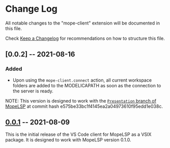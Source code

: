 # Change Log

All notable changes to the "mope-client" extension will be documented in this file.

Check [Keep a Changelog](http://keepachangelog.com/) for recommendations on how to structure this file.

## [0.0.2] -- 2021-08-16

### Added

* Upon using the `mope-client.connect` action, all current workspace folders are added to the MODELICAPATH as soon as the connection to the server is ready.

NOTE: This version is designed to work with the [`Presentation` branch of MopeLSP](https://github.com/MopeSWTP-SS21/MopeSWTP/tree/Presentation) at commit hash e575be33bc1f4145ea2a04973610f95edd1e038c.

## [0.0.1] -- 2021-08-09

This is the initial release of the VS Code client for MopeLSP as a VSIX package.
It is designed to work with MopeLSP version 0.1.0.

[0.0.1]: https://github.com/MopeSWTP-SS21/vs-code-client/releases/tag/v0.0.1
